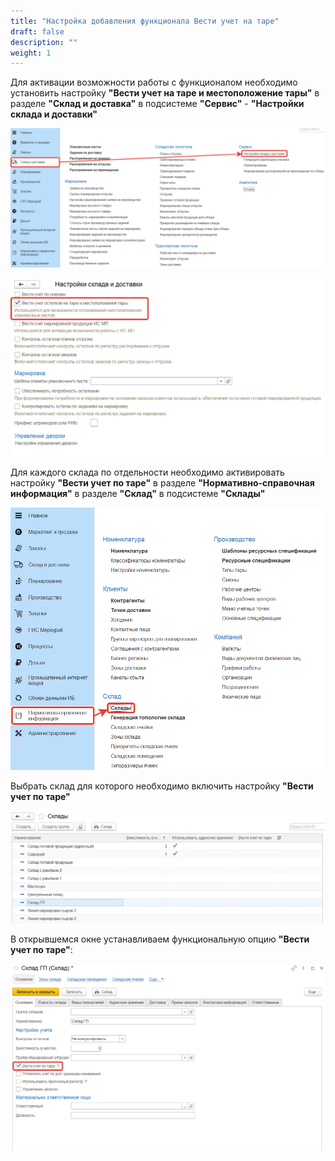 ```yaml
---
title: "Настройка добавления функционала Вести учет на таре"
draft: false
description: ""
weight: 1
---
```


Для активации возможности работы с функционалом необходимо установить настройку **"Вести учет на таре и местоположение тары"** в разделе **"Склад и доставка"** в подсистеме **"Сервис"** - **"Настройки склада и доставки"**

[![1][1]][1]

[![2][2]][2]

Для каждого склада по отдельности необходимо активировать настройку **"Вести учет по таре"** в разделе **"Нормативно-справочная информация"** в разделе **"Склад"** в подсистеме **"Склады"**

[![3][3]][3]

Выбрать склад для которого необходимо включить настройку **"Вести учет по таре"**

[![4][4]][4]

В открывшемся окне устанавливаем функциональную опцию **"Вести учет по таре"**:

[![5][5]][5]

[1]: 1.png
[2]: 2.png
[3]: 3.png
[4]: 4.png
[5]: 5.png
